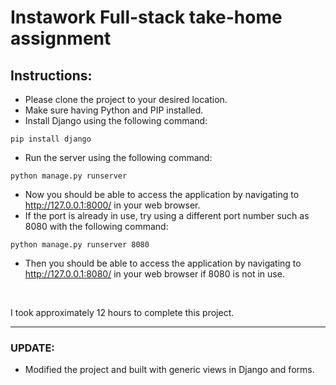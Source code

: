 # Instawork Full-stack take-home assignment

## Instructions:

- Please clone the project to your desired location.
- Make sure having Python and PIP installed.
- Install Django using the following command:
```
pip install django
```
- Run the server using the following command:
```
python manage.py runserver
```
- Now you should be able to access the application by navigating to http://127.0.0.1:8000/ in your web browser.
- If the port is already in use, try using a different port number such as 8080 with the following command:
```
python manage.py runserver 8080
```
- Then you should be able to access the application by navigating to http://127.0.0.1:8080/ in your web browser if 8080 is not in use.
<br>

I took approximately 12 hours to complete this project.

<hr>

### UPDATE:
- Modified the project and built with generic views in Django and forms.